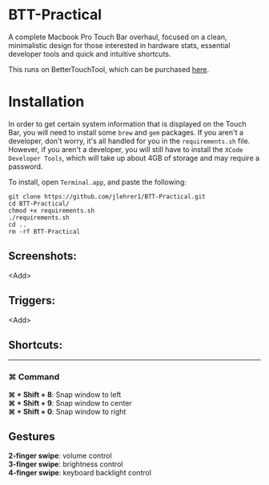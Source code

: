 # BTT-Practical

A complete Macbook Pro Touch Bar overhaul, focused on a clean, minimalistic
design for those interested in hardware stats, essential developer tools and
quick and intuitive shortcuts. 

This runs on BetterTouchTool, which can be purchased [here](https://folivora.ai/buy). 

# Installation
In order to get certain system information that is displayed on the Touch Bar,
you will need to install some `brew` and `gem` packages. If you aren't a 
developer, don't worry, it's all handled for you in the `requirements.sh` file. However, if you aren't a developer, you will still have to install the `XCode Developer Tools`, which will take up about 4GB of storage and may require a password. 

To install, open `Terminal.app`, and paste the following:
```
git clone https://github.com/jlehrer1/BTT-Practical.git
cd BTT-Practical/
chmod +x requirements.sh
./requirements.sh
cd ..
rm -rf BTT-Practical
```

## Screenshots:
\<Add\>

## Triggers:
\<Add\>

## Shortcuts:
<hr>

### ⌘ Command 
**⌘ + Shift + 8**: Snap window to left  
**⌘ + Shift + 9**: Snap window to center  
**⌘ + Shift + 0**: Snap window to right  

## Gestures
**2-finger swipe**: volume control  
**3-finger swipe**: brightness control  
**4-finger swipe**: keyboard backlight control
